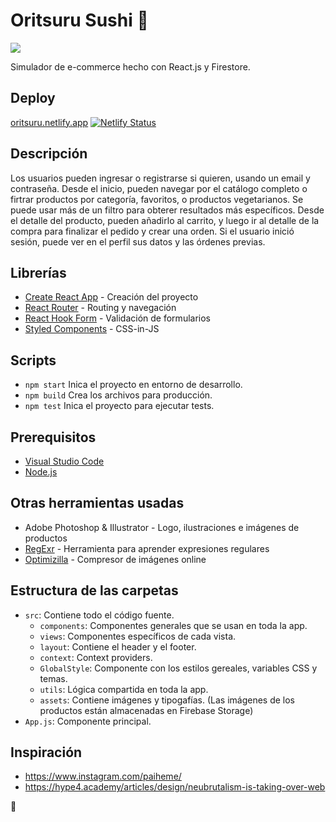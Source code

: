 # Oritsuru Sushi 🍣

[![](https://img.shields.io/badge/README-English-blue)](./README.md)

Simulador de e-commerce hecho con React.js y Firestore.

## Deploy

[oritsuru.netlify.app](https://oritsuru.netlify.app)
[![Netlify Status](https://api.netlify.com/api/v1/badges/a253097a-2925-4d33-bb21-7eb6cf663ab0/deploy-status)](https://app.netlify.com/sites/oritsuru/deploys)

## Descripción

Los usuarios pueden ingresar o registrarse si quieren, usando un email y contraseña.
Desde el inicio, pueden navegar por el catálogo completo o firtrar productos por categoría, favoritos, o productos vegetarianos. Se puede usar más de un filtro para obterer resultados más específicos.
Desde el detalle del producto, pueden añadirlo al carrito, y luego ir al detalle de la compra para finalizar el pedido y crear una orden.
Si el usuario inició sesión, puede ver en el perfil sus datos y las órdenes previas.

## Librerías

- [Create React App][cra] - Creación del proyecto
- [React Router][router] - Routing y navegación
- [React Hook Form][form] - Validación de formularios
- [Styled Components][styled] - CSS-in-JS

## Scripts

- `npm start`
    Inica el proyecto en entorno de desarrollo.
- `npm build`
    Crea los archivos para producción.
- `npm test`
    Inica el proyecto para ejecutar tests.

## Prerequisitos

- [Visual Studio Code](https://code.visualstudio.com/)
- [Node.js](https://nodejs.org)

## Otras herramientas usadas

- Adobe Photoshop & Illustrator - Logo, ilustraciones e imágenes de productos
- [RegExr][regexr] - Herramienta para aprender expresiones regulares
- [Optimizilla][opti] - Compresor de imágenes online

## Estructura de las carpetas

- `src`: Contiene todo el código fuente.
    - `components`: Componentes generales que se usan en toda la app.
    - `views`: Componentes específicos de cada vista.
    - `layout`: Contiene el header y el footer.
    - `context`: Context providers.
    - `GlobalStyle`: Componente con los estilos gereales, variables CSS y temas.
    - `utils`: Lógica compartida en toda la app. 
    - `assets`: Contiene imágenes y tipogafías. (Las imágenes de los productos están almacenadas en Firebase Storage)
- `App.js`: Componente principal.

## Inspiración

- https://www.instagram.com/paiheme/
- https://hype4.academy/articles/design/neubrutalism-is-taking-over-web

🐉

[es]: https://img.shields.io/badge/README-Español-red
[deploy]: https://oritsuru.netlify.app
[status]: https://api.netlify.com/api/v1/badges/a253097a-2925-4d33-bb21-7eb6cf663ab0/deploy-status
[netlify]: https://app.netlify.com/sites/oritsuru/deploys
[cra]: https://github.com/facebook/create-react-app
[router]: https://github.com/remix-run/react-router
[form]: https://github.com/react-hook-form/react-hook-form
[styled]: https://github.com/styled-components/styled-components
[regexr]: https://regexr.com
[opti]: https://imagecompressor.com
